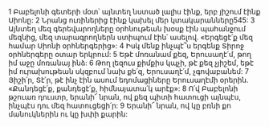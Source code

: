 1 Բաբելոնի գետերի մօտ՝
այնտեղ նստած լալիս էինք,
երբ յիշում էինք Սիոնը:
2 Նրանց ուռիներից էինք կախել մեր կտակարանները545:
3 Այնտեղ մեզ գերեվարողները օրհնութեան խօսք էին պահանջում մեզնից,
մեզ տարագրողներն ստիպում էին՝ ասելով.
«Երգեցէ՛ք մեզ համար Սիոնի օրհներգերից»:
4 Իսկ մենք ինչպէ՞ս երգենք Տիրոջ օրհներգերը օտար երկրում:
5 Եթէ մոռանամ քեզ, Երուսաղէ՛մ,
թող իմ աջը մոռանայ ինձ:
6 Թող լեզուս քիմքիս կպչի,
թէ քեզ չյիշեմ,
եթէ իմ ուրախութեան սկզբում
նախ քե՛զ, Երուսաղէ՛մ, չգովաբանեմ:
7 Յիշի՛ր, Տէ՛ր, թէ ինչ էին ասում եդոմացիները Երուսաղէմի օրերին.
«Քանդեցէ՛ք, քանդեցէ՛ք, հիմնայատա՛կ արէք»:
8 Ո՛վ Բաբելոնի թշուառ դուստր,
երանի՜ նրան, ով քեզ պիտի հատուցի այնպէս,
ինչպէս դու մեզ հատուցեցի՛ր:
9 Երանի՜ նրան, ով կը բռնի քո մանուկներին
ու կը խփի քարին:
